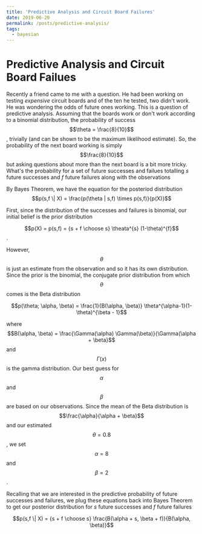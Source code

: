 ```yaml
---
title: 'Predictive Analysis and Circuit Board Failures'
date: 2019-06-20
permalink: /posts/predictive-analysis/
tags:
  - bayesian
---
```


Predictive Analysis and Circuit Board Failues
======

Recently a friend came to me with a question. He had been working on testing *expensive* circuit boards and of the ten he tested, two didn't work. He was wondering the odds of future ones working. This is a question of predictive analysis. Assuming that the boards work or don't work according to a binomial distribution, the probability of success $$\theta = \frac{8}{10}$$, trivially (and can be shown to be the maximum likelihood estimate). So, the probability of the next board working is simply $$\frac{8}{10}$$ but asking questions about more than the next board is a bit more tricky. What's the probability for a set of future successes and failues totalling *s* future successes and *f* future failures along with the observations

By Bayes Theorem, we have the equation for the posteriod distribution $$p(s,f \| X) = \frac{p(\theta | s,f) \times p(s,f)}{p(X)}$$

First, since the distribution of the successes and failures is binomial, our initial belief is the prior distribution 

$$p(X) = p(s,f) = {s + f \choose s} \theata^{s} (1-\theta)^{f}$$.

However, $$\theta$$ is just an estimate from the observation and so it has its own distribution. Since the prior is the binomial, the conjugate prior distribution from which $$\theta$$ comes is the Beta distribution

$$p(\theta; \alpha, \beta) = \frac{1}{B(\alpha, \beta)} \theta^{\alpha-1}(1-\theta)^{\beta - 1}$$

where $$B(\alpha, \beta) = \frac{\Gamma(\alpha) \Gamma(\beta)}{\Gamma(\alpha + \beta}$$ and $$\Gamma(x)$$ is the gamma distribution. Our best guess for $$\alpha$$ and $$\beta$$ are based on our observations. Since the mean of the Beta distribution is $$\frac{\alpha}{\alpha + \beta}$$ and our estimated $$\theta = 0.8$$, we set $$\alpha = 8$$ and $$\beta = 2$$.

Recalling that we are interested in the predictive probability of future successes and failures, we plug these equations back into Bayes Theorem to get our posterior distribution for *s* future successes and *f* future failures

$$p(s,f \| X) = {s + f \choose s} \frac{B(\alpha + s, \beta + f)}{B(\alpha, \beta)}$$

